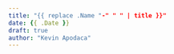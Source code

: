 ```yaml
---
title: "{{ replace .Name "-" " " | title }}"
date: {{ .Date }}
draft: true
author: "Kevin Apodaca"
---
```


